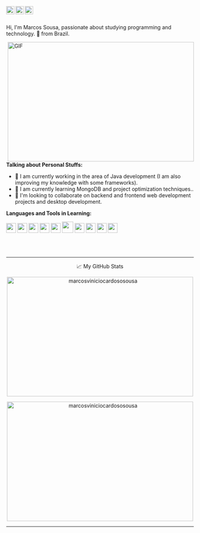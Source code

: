 <a href="https://discord.gg/vu56M2v5">
  <img align="left" alt="Marcos Discord" width="22px" src="https://raw.githubusercontent.com/peterthehan/peterthehan/master/assets/discord.svg" />
</a>
<a href="https://www.linkedin.com/in/marcos-sousa-334b85178/">
  <img align="left" alt="Marcos Linkedin" width="22px" src="https://raw.githubusercontent.com/peterthehan/peterthehan/master/assets/linkedin.svg" />
</a>
<a href="https://open.spotify.com/user/31wz3hlzqufklglmjov2qe7x5zxe?si=a897642e602c44f8">
  <img align="left" alt="Marcos Spotify" width="22px" src="https://cdn-icons-png.flaticon.com/512/174/174872.png" />
</a>

<br>

<br>

Hi, I'm Marcos Sousa, passionate about studying programming and technology. 🚀 from Brazil.


  <img align="right" alt="GIF" src="https://i2.wp.com/allhtaccess.info/wp-content/uploads/2018/03/programming.gif?fit=1281%2C716&ssl=1" width="500" height="320" />
  
  
  
**Talking about Personal Stuffs:**

- :telescope: I am currently working in the area of Java development (I am also improving my knowledge with some frameworks).
- :seedling: I am currently learning MongoDB and project optimization techniques..
- 🤝 I'm looking to collaborate on backend and frontend web development projects and desktop development. 


**Languages and Tools in Learning:**  

<code><img height="26" src="https://cdn-icons-png.flaticon.com/512/174/174854.png"></code>
<code><img height="26" src="https://cdn-icons-png.flaticon.com/512/732/732190.png"></code>
<code><img height="26" src="https://logospng.org/download/javascript/logo-javascript-icon-1024.png"></code>
<code><img height="26" src="https://cdn-icons-png.flaticon.com/512/5968/5968672.png"></code>
<code><img height="26" src="https://ionicframework.com/blog/wp-content/uploads/2020/10/white-on-color.png"></code>
<code><img height="30" src="https://upload.wikimedia.org/wikipedia/commons/thumb/c/cf/Angular_full_color_logo.svg/240px-Angular_full_color_logo.svg.png"></code>
<code><img height="26" src="https://cdn-icons-png.flaticon.com/512/6132/6132221.png"></code>
<code><img height="26" src="https://cdn-icons-png.flaticon.com/512/226/226777.png"></code>
<code><img height="26" src="https://img.icons8.com/color/480/mongodb.png"></code>
<code><img height="26" src="https://www.freeiconspng.com/thumbs/sql-server-icon-png/sql-server-icon-png-8.png"></code>

<br>
<br>
<hr>

<p align="center">📈 My GitHub Stats

<p align="center"> 
  <img src="https://github-readme-stats.vercel.app/api?username=marcos-vcs&show_icons=true&theme=radical" alt="marcosviniciocardososousa" width="500" height="320" />
  
<p align="center"> 
  <img src="https://github-readme-stats.vercel.app/api/top-langs/?username=marcos-vcs&layout=compact&theme=radical" alt="marcosviniciocardososousa" width="500" height="320" />

  <br>
<hr>

